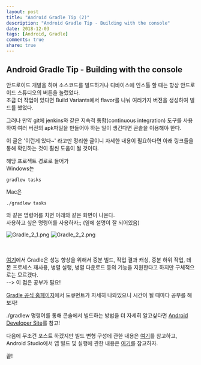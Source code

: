 ```yaml
---
layout: post
title: "Android Gradle Tip (2)"
description: "Android Gradle Tip - Building with the console"
date: 2018-12-03
tags: [Android, Gradle]
comments: true
share: true
---
```


## Android Gradle Tip - Building with the console

안드로이드 개발을 하며 소스코드를 빌드하거나 디바이스에 인스톨 할 때는 항상 안드로이드 스튜디오의 버튼을 눌렀었다.  
조금 더 작업이 있다면 Build Variants에서 flavor를 나눠 여러가지 버전을 생성하여 빌드를 했었다.  

그러나 만약 git에 jenkins와 같은 지속적 통합(continuous integration) 도구를 사용하여 여러 버전의 apk파일을 만들어야 하는 일이 생긴다면 콘솔을 이용해야 한다.  

이 글은 '이런게 있다~' 라고만 정리한 글이니 자세한 내용이 필요하다면 아래 링크들을 통해 확인하는 것이 훨씬 도움이 될 것이다.  

해당 프로젝트 경로로 들어가  
Windows는
```linux
gradlew tasks
```
Mac은 
```linux
./gradlew tasks
```
와 같은 명령어를 치면 아래와 같은 화면이 나온다.  
사용하고 싶은 명령어를 사용하자;; (옆에 설명이 잘 되어있음)  

![Gradle_2_1.png](https://captainwonjong.github.io/images/181203_GradleTip2/Gradle_2_1.png)
![Gradle_2_2.png](https://captainwonjong.github.io/images/181203_GradleTip2/Gradle_2_2.png)


<br><br>
[여기](https://medium.com/@goinhacker/%EC%9A%B4%EC%98%81-%EC%9E%90%EB%8F%99%ED%99%94-1-%EB%B9%8C%EB%93%9C-%EC%9E%90%EB%8F%99%ED%99%94-by-gradle-7630c0993d09)에서 Gradle은 성능 향상을 위해서 증분 빌드, 작업 결과 캐싱, 증분 하위 작업, 데몬 프로세스 재사용, 병렬 실행, 병렬 다운로드 등의 기능을 지원한다고 하지만 구체적으로는 모르겠다.  
--> 이 점은 공부가 필요!  

[Gradle 공식 홈페이지](https://gradle.org/features/)에서 도큐먼트가 자세히 나와있으니 시간이 될 때마다 공부를 해보자!  

./gradlew 명령어를 통해 콘솔에서 빌드하는 방법을 더 자세히 알고싶다면 [Android Developer Site](https://developer.android.com/studio/build/building-cmdline?hl=ko)를 참고!  

다음에 무조건 포스트 하겠지만 빌드 변형 구성에 관한 내용은 [여기](https://developer.android.com/studio/build/build-variants?hl=ko)를 참고하고,  
Android Studio에서 앱 빌드 및 실행에 관한 내용은 [여기](https://developer.android.com/studio/run/?hl=ko)를 참고하자.

끝!


